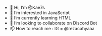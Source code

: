 - 👋 Hi, I’m @Kae7s
- 👀 I’m interested in JavaScript
- 🌱 I’m currently learning HTML
- 💞️ I’m looking to collaborate on Discord Bot
- 📫 How to reach me : IG = @rezacahyaaa

<!---
Kae7s/Kae7s is a ✨ special ✨ repository because its `README.md` (this file) appears on your GitHub profile.
You can click the Preview link to take a look at your changes.
--->
